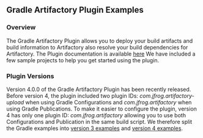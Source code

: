 ## Gradle Artifactory Plugin Examples

### Overview
The Gradle Artifactory Plugin allows you to deploy your build artifacts and build information to Artifactory also resolve
your build dependencies for Artifactory.
The Plugin documentation is available [here](https://www.jfrog.com/confluence/display/RTF/Gradle+Artifactory+Plugin)
We have included a few sample projects to help you get started using the plugin.

### Plugin Versions
Version 4.0.0 of the Gradle Artifactory Plugin has been recently released.
Before version 4, the plugin included two plugin IDs: *com.jfrog.artifactory-upload* when using Gradle Configurations
and *com.jfrog.artifactory* when using Gradle Publications.
To make it easier to configure the plugin, version 4 has only one plugin ID: *com.jfrog.artifactory* allowing you to use both Configurations and Publication in the same build script.
We therefore split the Gradle examples 
into [version 3 examples](https://github.com/jfrogde/project-examples/tree/master/gradle-examples/3) 
and [version 4 examples](https://github.com/jfrogde/project-examples/tree/master/gradle-examples/4).  
